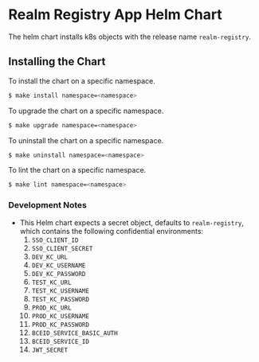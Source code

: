 # Realm Registry App Helm Chart

The helm chart installs k8s objects with the release name `realm-registry`.

## Installing the Chart

To install the chart on a specific namespace.

```bash
$ make install namespace=<namespace>
```

To upgrade the chart on a specific namespace.

```bash
$ make upgrade namespace=<namespace>
```

To uninstall the chart on a specific namespace.

```bash
$ make uninstall namespace=<namespace>
```

To lint the chart on a specific namespace.

```bash
$ make lint namespace=<namespace>
```

### Development Notes

- This Helm chart expects a secret object, defaults to `realm-registry`, which contains the following confidential environments:
  1. `SSO_CLIENT_ID`
  1. `SSO_CLIENT_SECRET`
  1. `DEV_KC_URL`
  1. `DEV_KC_USERNAME`
  1. `DEV_KC_PASSWORD`
  1. `TEST_KC_URL`
  1. `TEST_KC_USERNAME`
  1. `TEST_KC_PASSWORD`
  1. `PROD_KC_URL`
  1. `PROD_KC_USERNAME`
  1. `PROD_KC_PASSWORD`
  1. `BCEID_SERVICE_BASIC_AUTH`
  1. `BCEID_SERVICE_ID`
  1. `JWT_SECRET`
